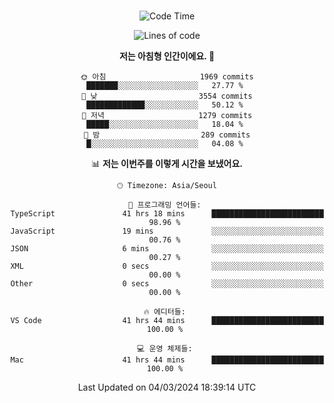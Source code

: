 <div align="center">

<br />

 <!--START_SECTION:waka-->
![Code Time](http://img.shields.io/badge/Code%20Time-2%2C192%20hrs%2015%20mins-blue)

![Lines of code](https://img.shields.io/badge/%EC%A0%80%EB%8A%94%20%EC%97%AC%ED%83%9C%EA%B9%8C%EC%A7%80%20-3.9%20million%20%EC%A4%84%EC%9D%98%20%EC%BD%94%EB%93%9C%EB%A5%BC%20%EC%9E%91%EC%84%B1%ED%96%88%EC%96%B4%EC%9A%94.-blue)

**저는 아침형 인간이에요. 🐤** 

```text
🌞 아침                     1969 commits        ███████░░░░░░░░░░░░░░░░░░   27.77 % 
🌆 낮　                     3554 commits        █████████████░░░░░░░░░░░░   50.12 % 
🌃 저녁                     1279 commits        █████░░░░░░░░░░░░░░░░░░░░   18.04 % 
🌙 밤　                     289 commits         █░░░░░░░░░░░░░░░░░░░░░░░░   04.08 % 
```


📊 **저는 이번주를 이렇게 시간을 보냈어요.** 

```text
🕑︎ Timezone: Asia/Seoul

💬 프로그래밍 언어들: 
TypeScript               41 hrs 18 mins      █████████████████████████   98.96 % 
JavaScript               19 mins             ░░░░░░░░░░░░░░░░░░░░░░░░░   00.76 % 
JSON                     6 mins              ░░░░░░░░░░░░░░░░░░░░░░░░░   00.27 % 
XML                      0 secs              ░░░░░░░░░░░░░░░░░░░░░░░░░   00.00 % 
Other                    0 secs              ░░░░░░░░░░░░░░░░░░░░░░░░░   00.00 % 

🔥 에디터들: 
VS Code                  41 hrs 44 mins      █████████████████████████   100.00 % 

💻 운영 체제들: 
Mac                      41 hrs 44 mins      █████████████████████████   100.00 % 
```


 Last Updated on 04/03/2024 18:39:14 UTC
<!--END_SECTION:waka-->

</div>
